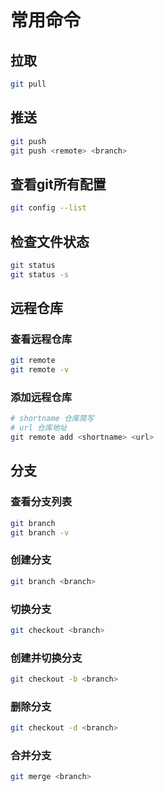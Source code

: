 # 常用命令

## 拉取
```bash
git pull
```

## 推送
```bash
git push
git push <remote> <branch>
```

## 查看git所有配置
```bash
git config --list
```

## 检查文件状态
```bash
git status
git status -s
```
## 远程仓库

### 查看远程仓库
```bash
git remote
git remote -v
```

### 添加远程仓库
```bash
# shortname 仓库简写
# url 仓库地址
git remote add <shortname> <url>

```


## 分支

### 查看分支列表
```bash
git branch
git branch -v
```

### 创建分支
```bash
git branch <branch>
```

### 切换分支
```bash
git checkout <branch>
```

### 创建并切换分支
```bash
git checkout -b <branch>
```

### 删除分支
```bash
git checkout -d <branch>

```

### 合并分支
```bash
git merge <branch>
```